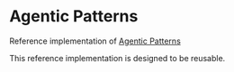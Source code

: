 # Agentic Patterns

Reference implementation of [Agentic Patterns](https://javaaidev.com/docs/agentic-patterns/intro/)

This reference implementation is designed to be reusable.